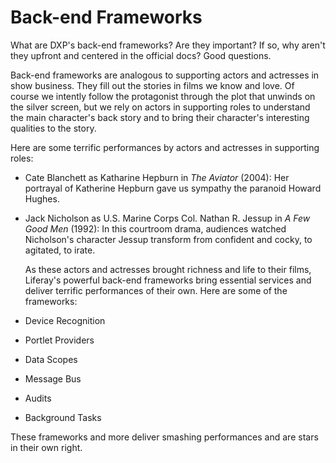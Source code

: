 # Back-end Frameworks

What are DXP's back-end frameworks? Are they important? If so, why aren't they
upfront and centered in the official docs? Good questions.

Back-end frameworks are analogous to supporting actors and actresses in show
business. They fill out the stories in films we know and love. Of course we
intently follow the protagonist through the plot that unwinds on the silver
screen, but we rely on actors in supporting roles to understand the main
character's back story and to bring their character's interesting qualities to
the story. 

Here are some terrific performances by actors and actresses in supporting roles:

-   Cate Blanchett as Katharine Hepburn in *The Aviator* (2004): Her portrayal
    of Katherine Hepburn gave us sympathy the paranoid Howard Hughes.  

-   Jack Nicholson as U.S. Marine Corps Col. Nathan R. Jessup  in *A Few Good 
    Men* (1992): In this courtroom drama, audiences watched Nicholson's
    character Jessup transform from confident and cocky, to agitated, to irate. 
    
    As these actors and actresses brought richness and life to their films,
Liferay's powerful back-end frameworks bring essential services and deliver
terrific performances of their own. Here are some of the frameworks:

- Device Recognition
- Portlet Providers
- Data Scopes
- Message Bus
- Audits
- Background Tasks

These frameworks and more deliver smashing performances and are stars in their
own right. 
